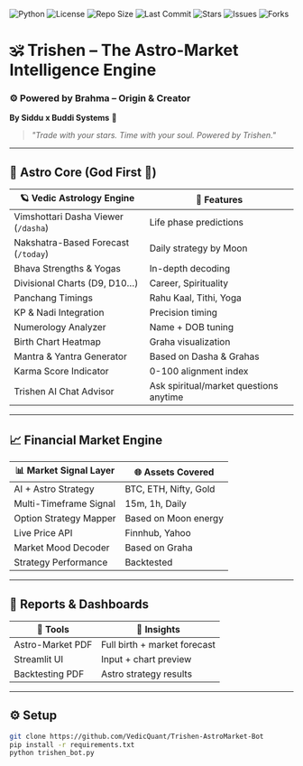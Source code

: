 ![Python](https://img.shields.io/badge/Python-3.10-blue?logo=python)
![License](https://img.shields.io/github/license/VedicQuant/Trishen-AstroMarket-Bot)
![Repo Size](https://img.shields.io/github/repo-size/VedicQuant/Trishen-AstroMarket-Bot)
![Last Commit](https://img.shields.io/github/last-commit/VedicQuant/Trishen-AstroMarket-Bot)
![Stars](https://img.shields.io/github/stars/VedicQuant/Trishen-AstroMarket-Bot?style=social)
![Issues](https://img.shields.io/github/issues/VedicQuant/Trishen-AstroMarket-Bot)
![Forks](https://img.shields.io/github/forks/VedicQuant/Trishen-AstroMarket-Bot?style=social)

# 🕉️ Trishen – The Astro-Market Intelligence Engine  
### ⚙️ Powered by **Brahma – Origin & Creator**  
**By Siddu x Buddi Systems** 🌌

> *"Trade with your stars. Time with your soul. Powered by Trishen."*

---

## 🔮 Astro Core (God First 🙏)

| 🪐 Vedic Astrology Engine | 📌 Features |
|--------------------------|-------------|
| Vimshottari Dasha Viewer (`/dasha`) | Life phase predictions |
| Nakshatra-Based Forecast (`/today`) | Daily strategy by Moon |
| Bhava Strengths & Yogas | In-depth decoding |
| Divisional Charts (D9, D10…) | Career, Spirituality |
| Panchang Timings | Rahu Kaal, Tithi, Yoga |
| KP & Nadi Integration | Precision timing |
| Numerology Analyzer | Name + DOB tuning |
| Birth Chart Heatmap | Graha visualization |
| Mantra & Yantra Generator | Based on Dasha & Grahas |
| Karma Score Indicator | 0-100 alignment index |
| Trishen AI Chat Advisor | Ask spiritual/market questions anytime |

---

## 📈 Financial Market Engine

| 📊 Market Signal Layer   | 🌐 Assets Covered |
|--------------------------|------------------|
| AI + Astro Strategy      | BTC, ETH, Nifty, Gold |
| Multi-Timeframe Signal   | 15m, 1h, Daily |
| Option Strategy Mapper   | Based on Moon energy |
| Live Price API           | Finnhub, Yahoo |
| Market Mood Decoder      | Based on Graha |
| Strategy Performance     | Backtested |

---

## 🧾 Reports & Dashboards

| 📂 Tools           | 📍 Insights |
|-------------------|------------|
| Astro-Market PDF  | Full birth + market forecast |
| Streamlit UI      | Input + chart preview |
| Backtesting PDF   | Astro strategy results |

---

## ⚙️ Setup

```bash
git clone https://github.com/VedicQuant/Trishen-AstroMarket-Bot
pip install -r requirements.txt
python trishen_bot.py
